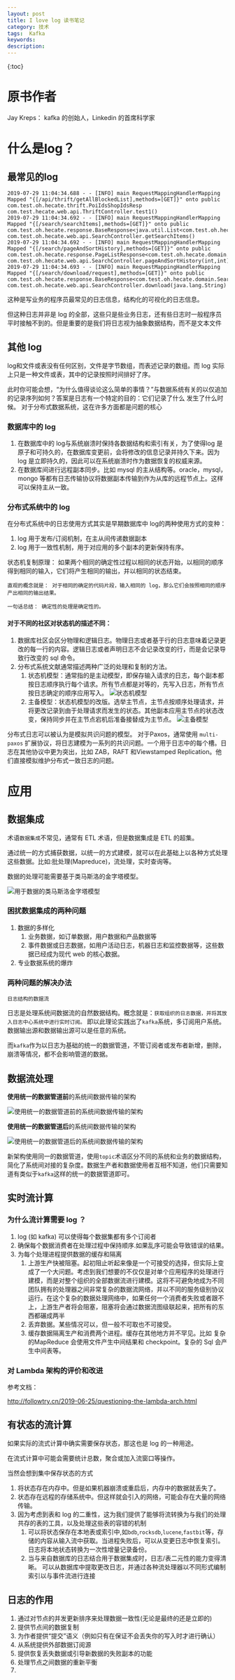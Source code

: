 ```yaml
---
layout: post
title: I love log 读书笔记
category: 技术	
tags:  Kafka
keywords: 
description: 
---
```

 
{:toc} 

# 原书作者

Jay Kreps： kafka 的创始人，Linkedin 的首席科学家

# 什么是log？

## 最常见的log

```
2019-07-29 11:04:34.688 - - [INFO] main RequestMappingHandlerMapping  Mapped "{[/api/thrift/getAllBlockedList],methods=[GET]}" onto public com.test.oh.hecate.thrift.PoiIdsShopIdsResp com.test.hecate.web.api.ThriftController.test1()
2019-07-29 11:04:34.692 - - [INFO] main RequestMappingHandlerMapping  Mapped "{[/search/searchItems],methods=[GET]}" onto public com.test.oh.hecate.response.BaseResponse<java.util.List<com.test.oh.hecate.constant.SearchItemEnum>> com.test.oh.hecate.web.api.SearchController.getSearchItems()
2019-07-29 11:04:34.692 - - [INFO] main RequestMappingHandlerMapping  Mapped "{[/search/pageAndSortHistory],methods=[GET]}" onto public com.test.oh.hecate.response.PageListResponse<com.test.oh.hecate.domain.SearchHistInfoRep> com.test.oh.hecate.web.api.SearchController.pageAndSortHistory(int,int)
2019-07-29 11:04:34.693 - - [INFO] main RequestMappingHandlerMapping  Mapped "{[/search/download/request],methods=[GET]}" onto public com.test.oh.hecate.response.BaseResponse<com.test.oh.hecate.domain.SearchHistInfoRep> com.test.oh.hecate.web.api.SearchController.download(java.lang.String)
```

这种是写业务的程序员最常见的日志信息，结构化的可视化的日志信息。

但这种日志并非是 log 的全部，这些只是些业务日志，还有些日志时一般程序员平时接触不到的。但是重要的是我们将日志视为抽象数据结构，而不是文本文件

## 其他 log  

log和文件或表没有任何区别，文件是字节数组，而表述记录的数组。而 log 实际上只是一种文件或表，其中的记录按照时间排好了序。

此时你可能会想，“为什么值得谈论这么简单的事情？”与数据系统有关的以仅追加的记录序列如何？答案是日志有一个特定的目的：它们记录了什么 发生了什么时候。 对于分布式数据系统，这在许多方面都是问题的核心

### 数据库中的 log

1. 在数据库中的 log与系统崩溃时保持各数据结构和索引有关，为了使得log 是原子和可持久的，在数据库变更前，会将修改的信息记录并持久下来。因为 log 是立即持久的，因此可以在系统崩溃时作为数据恢复的权威来源。
2. 在数据库间进行远程副本同步。比如 mysql 的主从结构等。oracle，mysql，mongo 等都有日志传输协议将数据副本传输到作为从库的远程节点上。这样可以保持主从一致。

### 分布式系统中的 log

在分布式系统中的日志使用方式其实是早期数据库中 log的两种使用方式的变种：
1. log 用于发布/订阅机制，在主从间传递数据副本
2. log 用于一致性机制，用于对应用的多个副本的更新保持有序。

状态机复制原理：
    如果两个相同的确定性过程以相同的状态开始，以相同的顺序得到相同的输入，它们将产生相同的输出，并以相同的状态结束。

    直观的概念就是： 对于相同的确定的代码片段，输入相同的 log，那么它们会按照相同的顺序产出相同的输出结果。

    一句话总结： 确定性的处理是确定性的。


#### 对于不同的社区对状态机的描述不同：

1. 数据库社区会区分物理和逻辑日志。物理日志或者基于行的日志意味着记录更改的每一行的内容。逻辑日志或者声明日志不会记录改变的行，而是会记录导致行改变的 sql 命令。
2. 分布式系统文献通常描述两种广泛的处理和复制的方法。
   1. 状态机模型：通常指的是主动模型，即保存输入请求的日志，每个副本都按日志顺序执行每个请求。所有节点都是对等的，先写入日志，所有节点按日志确定的顺序应用写入。
    ![状态机模型](//raw.githubusercontent.com/George5814/blog-pic/master/image/state-machine-model.png)
   2. 主备模型：状态机模型的改版。选举主节点，主节点按顺序处理请求，并将更改记录到由于处理请求而发生的状态。其他副本应用主节点的状态改变，保持同步并在主节点宕机后准备接替成为主节点。
    ![主备模型](//raw.githubusercontent.com/George5814/blog-pic/master/image/primary-backup-model.png)


分布式日志可以被认为是模拟共识问题的模型。
对于Paxos，通常使用 `multi-paxos` 扩展协议，将日志建模为一系列的共识问题。一个用于日志中的每个槽。日志在其他协议中更为突出，比如 ZAB，RAFT 和Viewstamped Replication。他们直接模拟维护分布式一致日志的问题。


# 应用

## 数据集成

术语`数据集成`不常见，通常有 ETL 术语，但是数据集成是 ETL 的超集。

通过统一的方式捕获数据，以统一的方式建模，就可以在此基础上以各种方式处理这些数据。比如:批处理(Mapreduce)，流处理，实时查询等。

数据的处理可能需要基于类马斯洛的金字塔模型。

![用于数据的类马斯洛金字塔模型](//raw.githubusercontent.com/George5814/blog-pic/master/image/maslow-like-model.png)



### 困扰数据集成的两种问题

1. 数据的多样化
   1. 业务数据，如订单数据，用户数据和产品数据等
   2. 事件数据或日志数据，如用户活动日志，机器日志和监控数据等，这些数据已经成为现代 web 的核心数据。
2. 专业数据系统的爆炸


### 两种问题的解决办法

`日志结构的数据流`

日志是处理系统间数据流的自然数据结构。概念就是：`获取组织的日志数据，并将其放入日志中心系统中进行实时订阅。` 即以此理论实践出了`kafka`系统，多订阅用户系统。数据输出源和数据输出源可以是任意的系统。

而`kafka`作为以日志为基础的统一的数据管道，不管订阅者或发布者新增，删除，崩溃等情况，都不会影响管道的数据。


## 数据流处理

**使用统一的数据管道前**的系统间数据传输的架构

![使用统一的数据管道前的系统间数据传输的架构](//raw.githubusercontent.com/George5814/blog-pic/master/image/old-arch-between-systems.png)

**使用统一的数据管道后**的系统间数据传输的架构

![使用统一的数据管道后的系统间数据传输的架构](//raw.githubusercontent.com/George5814/blog-pic/master/image/new-arch-between-systems.png)

新架构使用同一的数据管道，使用`topic`术语区分不同的系统和业务的数据结构，简化了系统间对接的复杂度。数据生产者和数据使用者互相不知道，他们只需要知道有类似于`kafka`这样的统一的数据管道即可。

## 实时流计算

### 为什么流计算需要 log ？

1. log (如 kafka) 可以使得每个数据集都有多个订阅者
2. 确保每个数据消费者在处理过程中保持顺序.如果乱序可能会导致错误的结果。
3. 为每个处理进程提供数据的缓存和隔离
   1. 上游生产快被阻塞。起初阻止听起来像是一个可接受的选择，但实际上变成了一个大问题。考虑到我们想要的不仅仅是对单个应用程序的处理进行建模，而是对整个组织的全部数据流进行建模。这将不可避免地成为不同团队拥有的处理器之间非常复杂的数据流网络，并以不同的服务级别协议运行。在这个复杂的数据处理网络中，如果任何一个消费者失败或者跟不上，上游生产者将会阻塞，阻塞将会通过数据流图级联起来，把所有的东西都碾成两半
   2. 丢弃数据。某些情况可以，但一般不可取也不可接受。
   3. 缓存数据隔离生产和消费两个进程。缓存在其他地方并不罕见。比如 复杂的MapReduce 会使用文件产生中间结果和 checkpoint。复杂的 Sql 会产生中间表等。


### 对 Lambda 架构的评价和改进

参考文档：

<http://followtry.cn/2019-06-25/questioning-the-lambda-arch.html>

## 有状态的流计算

如果实际的流式计算中确实需要保存状态，那这也是 log 的一种用途。

在流式计算中可能会需要统计总数，聚合或加入流窗口等操作。

当然会想到集中保存状态的方式

1. 将状态存在内存中。但是如果机器崩溃或重启后，内存中的数据就丢失了。
2. 状态存在远程的存储系统中。但这样就会引入的网络，可能会存在大量的网络传输。
3. 因为考虑到表和 log 的二重性，这为我们提供了能够将流转换为与我们的处理共存的表的工具，以及处理这些表的容错的机制
   1. 可以将状态保存在本地表或索引中,如`bdb`,`rocksdb`,`lucene`,`fastbit`等，存储的内容从输入流中获取。当进程失败后，可以从变更日志中恢复索引。日志将本地状态转换为一次性增量记录备份。
   2. 当与来自数据库的日志结合用于数据集成时，日志/表二元性的能力变得清晰。 可以从数据库中提取更改日志，并通过各种流处理器以不同形式编制索引以与事件流进行连接

## 日志的作用

1. 通过对节点的并发更新排序来处理数据一致性(无论是最终的还是立即的)
2. 提供节点间的数据复制
3. 为作者提供“提交”语义（例如只有在保证不会丢失你的写入时才进行确认）
4. 从系统提供外部数据订阅源
5. 提供恢复丢失数据或引导新数据的失败副本的功能
6. 处理节点之间数据的重新平衡
7. 












